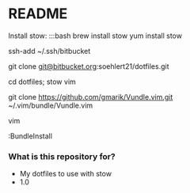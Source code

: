 # README #

Install stow:
    :::bash
    brew install stow
    yum install stow

ssh-add ~/.ssh/bitbucket

git clone git@bitbucket.org:soehlert21/dotfiles.git

cd dotfiles; stow vim

git clone https://github.com/gmarik/Vundle.vim.git ~/.vim/bundle/Vundle.vim

vim

:BundleInstall

### What is this repository for? ###

* My dotfiles to use with stow
* 1.0